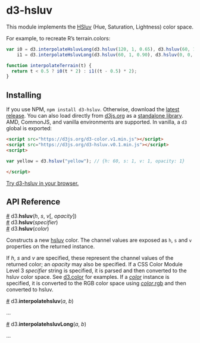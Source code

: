 # d3-hsluv

This module implements the [HSluv](http://www.hsluv.org/) (Hue, Saturation, Lightness) color space.

For example, to recreate R’s terrain.colors:

```js
var i0 = d3.interpolateHsluvLong(d3.hsluv(120, 1, 0.65), d3.hsluv(60, 1, 0.90)),
    i1 = d3.interpolateHsluvLong(d3.hsluv(60, 1, 0.90), d3.hsluv(0, 0, 0.95));

function interpolateTerrain(t) {
  return t < 0.5 ? i0(t * 2) : i1((t - 0.5) * 2);
}
```

## Installing

If you use NPM, `npm install d3-hsluv`. Otherwise, download the [latest release](https://github.com/d3/d3-hsluv/releases/latest). You can also load directly from [d3js.org](https://d3js.org) as a [standalone library](https://d3js.org/d3-hsluv.v0.1.min.js). AMD, CommonJS, and vanilla environments are supported. In vanilla, a `d3` global is exported:

```html
<script src="https://d3js.org/d3-color.v1.min.js"></script>
<script src="https://d3js.org/d3-hsluv.v0.1.min.js"></script>
<script>

var yellow = d3.hsluv("yellow"); // {h: 60, s: 1, v: 1, opacity: 1}

</script>
```

[Try d3-hsluv in your browser.](https://tonicdev.com/npm/d3-hsluv)

## API Reference

<a name="hsluv" href="#hsluv">#</a> d3.<b>hsluv</b>(<i>h</i>, <i>s</i>, <i>v</i>[, <i>opacity</i>])<br>
<a href="#hsluv">#</a> d3.<b>hsluv</b>(<i>specifier</i>)<br>
<a href="#hsluv">#</a> d3.<b>hsluv</b>(<i>color</i>)<br>

Constructs a new [hsluv](http://www.hsluv.org/) color. The channel values are exposed as `h`, `s` and `v` properties on the returned instance.

If *h*, *s* and *v* are specified, these represent the channel values of the returned color; an *opacity* may also be specified. If a CSS Color Module Level 3 *specifier* string is specified, it is parsed and then converted to the hsluv color space. See [d3.color](https://github.com/d3/d3-color#color) for examples. If a [*color*](https://github.com/d3/d3-color#color) instance is specified, it is converted to the RGB color space using [*color*.rgb](https://github.com/d3/d3-color#color_rgb) and then converted to hsluv.

<a href="#interpolatehsluv">#</a> d3.<b>interpolatehsluv</b>(<i>a</i>, <i>b</i>)<br>

…

<a href="#interpolatehsluvLong">#</a> d3.<b>interpolatehsluvLong</b>(<i>a</i>, <i>b</i>)<br>

…